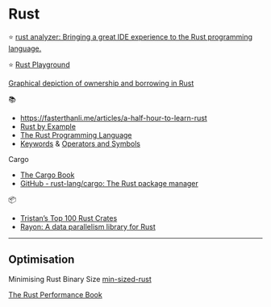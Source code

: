 # Rust

⭐️ [rust analyzer: Bringing a great IDE experience to the Rust programming language.](https://rust-analyzer.github.io/)

⭐️ [Rust Playground](https://play.rust-lang.org/)

[Graphical depiction of ownership and borrowing in Rust](https://rufflewind.com/2017-02-15/rust-move-copy-borrow)

📚
* https://fasterthanli.me/articles/a-half-hour-to-learn-rust
* [Rust by Example](https://doc.rust-lang.org/rust-by-example/index.html)
* [The Rust Programming Language](https://doc.rust-lang.org/book/title-page.html)
* [Keywords](https://doc.rust-lang.org/book/appendix-01-keywords.html) & [Operators and Symbols](https://doc.rust-lang.org/book/appendix-02-operators.html)

Cargo
* [The Cargo Book](https://doc.rust-lang.org/cargo/index.html)
* [GitHub - rust-lang/cargo: The Rust package manager](https://github.com/rust-lang/cargo)

📦
* [Tristan’s Top 100 Rust Crates](https://thume.ca/crates/)
* [Rayon: A data parallelism library for Rust](https://github.com/rayon-rs/rayon)

---

## Optimisation

Minimising Rust Binary Size [min-sized-rust](https://github.com/johnthagen/min-sized-rust)

[The Rust Performance Book](https://nnethercote.github.io/perf-book/introduction.html)
